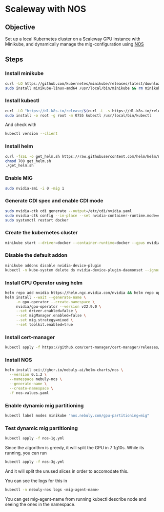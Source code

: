 # Scaleway with NOS
## Objective
Set up a local Kubernetes cluster on a Scaleway GPU instance with Minikube,
and dynamically manage the mig-configuration using [NOS](https://github.com/nebuly-ai/nos)

## Steps

### Install minikube

```bash
curl -LO https://github.com/kubernetes/minikube/releases/latest/download/minikube-linux-amd64
sudo install minikube-linux-amd64 /usr/local/bin/minikube && rm minikube-linux-amd64
```

### Install kubectl

```bash
curl -LO "https://dl.k8s.io/release/$(curl -L -s https://dl.k8s.io/release/stable.txt)/bin/linux/amd64/kubectl"
sudo install -o root -g root -m 0755 kubectl /usr/local/bin/kubectl
```
And check with 

```bash
kubectl version --client
```

### Install helm

```bash
curl -fsSL -o get_helm.sh https://raw.githubusercontent.com/helm/helm/main/scripts/get-helm-3
chmod 700 get_helm.sh
./get_helm.sh
```

### Enable MIG
```bash
sudo nvidia-smi -i 0 -mig 1
```

### Generate CDI spec and enable CDI mode

```bash
sudo nvidia-ctk cdi generate --output=/etc/cdi/nvidia.yaml
sudo nvidia-ctk config --in-place --set nvidia-container-runtime.mode=cdi
sudo systemctl restart docker
```

### Create the kubernetes cluster

```bash
minikube start --driver=docker --container-runtime=docker --gpus nvidia.com --force
```

### Disable the default addon

```bash
minikube addons disable nvidia-device-plugin
kubectl -n kube-system delete ds nvidia-device-plugin-daemonset --ignore-not-found
```

### Install GPU Operator using helm

```bash
helm repo add nvidia https://helm.ngc.nvidia.com/nvidia && helm repo update
helm install --wait --generate-name \
     -n gpu-operator --create-namespace \
     nvidia/gpu-operator --version v22.9.0 \
     --set driver.enabled=false \
     --set migManager.enabled=false \
     --set mig.strategy=mixed \
     --set toolkit.enabled=true
```

### Install cert-manager
```bash
kubectl apply -f https://github.com/cert-manager/cert-manager/releases/download/v1.18.2/cert-manager.yaml
```
### Install NOS

```bash
helm install oci://ghcr.io/nebuly-ai/helm-charts/nos \
  --version 0.1.2 \
  --namespace nebuly-nos \
  --generate-name \
  --create-namespace \
  -f nos-values.yaml
```

### Enable dynamic mig partitioning

```bash
kubectl label nodes minikube "nos.nebuly.com/gpu-partitioning=mig"
```

### Test dynamic mig partitioning

```bash
kubectl apply -f nos-1g.yml
```

Since the algorithm is greedy, it will split the GPU in 7 1g10s.
While its running, you can run

```bash
kubectl apply -f nos-3g.yml
```

And it will split the unused slices in order to accomodate this.

You can see the logs for this in

```bash
kubectl -n nebuly-nos logs <mig-agent-name>
```

You can get mig-agent-name from running kubectl describe node and seeing the ones in the namespace.
